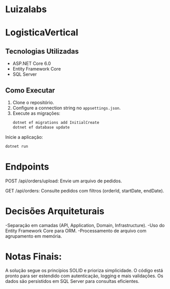 # Luizalabs

# LogisticaVertical

## Tecnologias Utilizadas
- ASP.NET Core 6.0
- Entity Framework Core
- SQL Server

## Como Executar
1. Clone o repositório.
2. Configure a connection string no `appsettings.json`.
3. Execute as migrações:
   ```bash
   dotnet ef migrations add InitialCreate
   dotnet ef database update
Inicie a aplicação:

```bash
dotnet run
```

# Endpoints
POST /api/orders/upload: Envie um arquivo de pedidos.

GET /api/orders: Consulte pedidos com filtros (orderId, startDate, endDate).

# Decisões Arquiteturais
-Separação em camadas (API, Application, Domain, Infrastructure).
-Uso do Entity Framework Core para ORM.
-Processamento de arquivo com agrupamento em memória.

# Notas Finais:

A solução segue os princípios SOLID e prioriza simplicidade.
O código está pronto para ser estendido com autenticação, logging e mais validações.
Os dados são persistidos em SQL Server para consultas eficientes.

